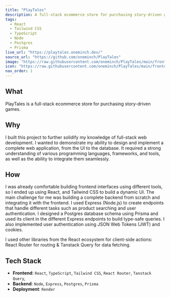 ```yaml
---
title: "PlayTales"
description: A full-stack ecommerce store for purchasing story-driven games
tags:
  - React
  - Tailwind CSS
  - TypeScript
  - Node
  - Postgres
  - Prisma
live_url: "https://playtales.oneminch.dev/"
source_url: "https://github.com/oneminch/PlayTales"
image: "https://raw.githubusercontent.com/oneminch/PlayTales/main/frontend/public/screenshot.png"
icon: "https://raw.githubusercontent.com/oneminch/PlayTales/main/frontend/public/logo.svg"
nav_order: 1
---
```


## What

PlayTales is a full-stack ecommerce store for purchasing story-driven games.

## Why

I built this project to further solidify my knowledge of full-stack web development. I wanted to demonstrate my ability to design and implement a complete web application, from the UI to the database. It required a strong understanding of various programming languages, frameworks, and tools, as well as the ability to integrate them seamlessly.

## How

I was already comfortable building frontend interfaces using different tools, so I ended up using React, and Tailwind CSS to build a dynamic UI. The main challenge for me was building a complete backend from scratch and integrating it with the frontend. I used Express (Node.js) to create endpoints that handle different tasks such as product searching and user authentication. I designed a Postgres database schema using Prisma and used its client in the different Express endpoints to build type-safe queries. I also implemented user authentication using JSON Web Tokens (JWT) and cookies.

I used other libraries from the React ecosystem for client-side actions: React Router for routing & Tanstack Query for data fetching.

## Tech Stack

- **Frontend**: `React`, `TypeScript`, `Tailwind CSS`, `React Router`, `Tanstack Query`,
- **Backend**: `Node`, `Express`, `Postgres`, `Prisma`
- **Deployment**: `Render`
